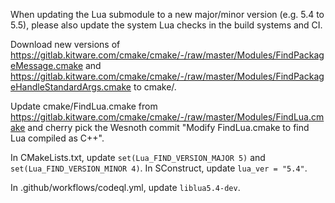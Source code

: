 When updating the Lua submodule to a new major/minor version (e.g. 5.4 to 5.5), please also update the system Lua checks in the build systems and CI.

Download new versions of <https://gitlab.kitware.com/cmake/cmake/-/raw/master/Modules/FindPackageMessage.cmake> and <https://gitlab.kitware.com/cmake/cmake/-/raw/master/Modules/FindPackageHandleStandardArgs.cmake> to cmake/.

Update cmake/FindLua.cmake from <https://gitlab.kitware.com/cmake/cmake/-/raw/master/Modules/FindLua.cmake> and cherry pick the Wesnoth commit "Modify FindLua.cmake to find Lua compiled as C++".

In CMakeLists.txt, update `set(Lua_FIND_VERSION_MAJOR 5)` and `set(Lua_FIND_VERSION_MINOR 4)`. In SConstruct, update `lua_ver = "5.4"`.

In .github/workflows/codeql.yml, update `liblua5.4-dev`.
